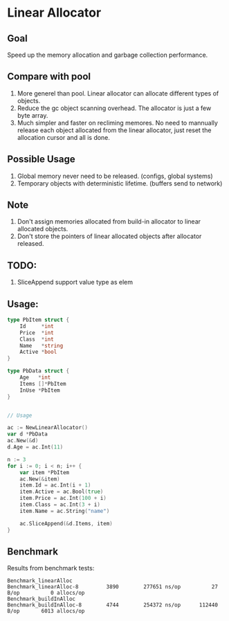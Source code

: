 
# Linear Allocator

## Goal
Speed up the memory allocation and garbage collection performance.

## Compare with pool
1. More generel than pool. Linear allocator can allocate different types of objects.
3. Reduce the gc object scanning overhead. The allocator is just a few byte array. 
5. Much simpler and faster on recliming memores. No need to mannually release each object allocated from the linear allocator, just reset the allocation cursor and all is done.

## Possible Usage
1. Global memory never need to be released. (configs, global systems)
2. Temporary objects with deterministic lifetime. (buffers send to network)

## Note
1. Don't assign memories allocated from build-in allocator to linear allocated objects.
2. Don't store the pointers of linear allocated objects after allocator released.

## TODO:
1. SliceAppend support value type as elem

## Usage:

```go
type PbItem struct {
	Id     *int
	Price  *int
	Class  *int
	Name   *string
	Active *bool
}

type PbData struct {
	Age   *int
	Items []*PbItem
	InUse *PbItem
}


// Usage

ac := NewLinearAllocator()
var d *PbData
ac.New(&d)
d.Age = ac.Int(11)

n := 3
for i := 0; i < n; i++ {
	var item *PbItem
	ac.New(&item)
	item.Id = ac.Int(i + 1)
	item.Active = ac.Bool(true)
	item.Price = ac.Int(100 + i)
	item.Class = ac.Int(3 + i)
	item.Name = ac.String("name")

	ac.SliceAppend(&d.Items, item)
}

```

## Benchmark
Results from benchmark tests:
``` 
Benchmark_linearAlloc
Benchmark_linearAlloc-8    	    3890	    277651 ns/op	      27 B/op	       0 allocs/op
Benchmark_buildInAlloc
Benchmark_buildInAlloc-8   	    4744	    254372 ns/op	  112440 B/op	    6013 allocs/op
```
